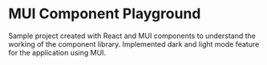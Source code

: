 # MUI Component Playground

Sample project created with React and MUI components to understand the working of the 
component library. Implemented dark and light mode feature for the application using
MUI.


